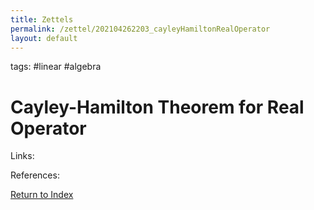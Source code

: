 ```yaml
---
title: Zettels
permalink: /zettel/202104262203_cayleyHamiltonRealOperator
layout: default
---
```

tags: #linear #algebra

# Cayley-Hamilton Theorem for Real Operator



Links: 

References: 

[Return to Index](index)